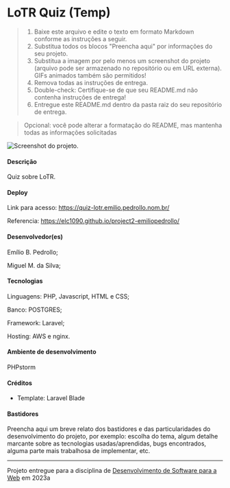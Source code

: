 # LoTR Quiz (Temp)

> 1. Baixe este arquivo e edite o texto em formato Markdown conforme as instruções a seguir.
> 2. Substitua todos os blocos "Preencha aqui" por informações do seu projeto. 
> 3. Substitua a imagem por pelo menos um screenshot do projeto (arquivo pode ser armazenado no repositório ou em URL externa). GIFs animados também são permitidos!
> 4. Remova todas as instruções de entrega.
> 5. Double-check: Certifique-se de que seu README.md não contenha instruções de entrega!
> 6. Entregue este README.md dentro da pasta raiz do seu repositório de entrega. 

> Opcional: você pode alterar a formatação do README, mas mantenha todas as informações solicitadas

![Screenshot do projeto](https://mdswanson.com/static/chops-ux-step-4.png "Screenshot do projeto").

#### Descrição

Quiz sobre LoTR.

#### Deploy

Link para acesso: https://quiz-lotr.emilio.pedrollo.nom.br/

Referencia: https://elc1090.github.io/project2-emiliopedrollo/

#### Desenvolvedor(es)

Emílio B. Pedrollo;

Miguel M. da Silva;

#### Tecnologias

Linguagens: PHP, Javascript, HTML e CSS;

Banco: POSTGRES;

Framework: Laravel;

Hosting: AWS e nginx.

#### Ambiente de desenvolvimento

PHPstorm

#### Créditos

- Template: Laravel Blade

#### Bastidores

Preencha aqui um breve relato dos bastidores e das particularidades do desenvolvimento do projeto, por exemplo: escolha do tema, algum detalhe marcante sobre as tecnologias usadas/aprendidas, bugs encontrados, alguma parte mais trabalhosa de implementar, etc.



---
Projeto entregue para a disciplina de [Desenvolvimento de Software para a Web](http://github.com/andreainfufsm/elc1090-2023a) em 2023a
